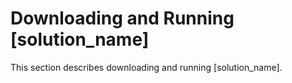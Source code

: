 # Downloading and Running [solution_name]

This section describes downloading and running [solution_name].
